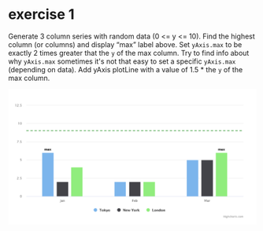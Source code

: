 # exercise 1

Generate 3 column series with random data (0 <= y <= 10). Find the highest column (or columns) and display “max” label above.
Set `yAxis.max` to be exactly 2 times greater that the `y` of the max column. Try to find info about why `yAxis.max` sometimes it's not that easy to set a specific `yAxis.max` (depending on data).
Add yAxis plotLine with a value of 1.5 * the `y` of the max column.

![exercise-1.PNG](exercise-1.PNG)